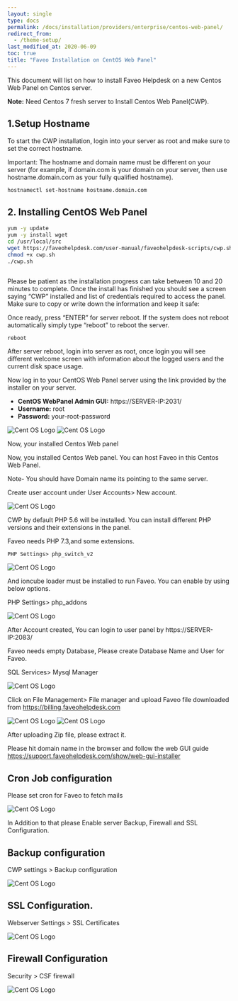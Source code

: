 ```yaml
---
layout: single
type: docs
permalink: /docs/installation/providers/enterprise/centos-web-panel/
redirect_from:
  - /theme-setup/
last_modified_at: 2020-06-09
toc: true
title: "Faveo Installation on CentOS Web Panel"
---
```


This document will list on how to install Faveo Helpdesk on a new Centos Web Panel on Centos server.

**Note:** Need Centos 7 fresh server to Install Centos Web Panel(CWP).  

## 1.Setup Hostname

To start the CWP installation, login into your server as root and make sure to set the correct hostname.

Important: The hostname and domain name must be different on your server (for example, if domain.com is your domain on your server, then use hostname.domain.com as your fully qualified hostname).

```sh
hostnamectl set-hostname hostname.domain.com
```

## 2. Installing CentOS Web Panel

```sh
yum -y update
yum -y install wget
cd /usr/local/src
wget https://faveohelpdesk.com/user-manual/faveohelpdesk-scripts/cwp.sh
chmod +x cwp.sh
./cwp.sh
```
<img alt="" src="https://support.faveohelpdesk.com/ckeditor_attachements/2020/06/1591247846cwp.png"  />

Please be patient as the installation progress can take between 10 and 20 minutes to complete. Once the install has finished you should see a screen saying “CWP” installed and list of credentials required to access the panel. Make sure to copy or write down the information and keep it safe:

Once ready, press “ENTER” for server reboot. If the system does not reboot automatically simply type “reboot” to reboot the server.

 
```sh
reboot
```
 
After server reboot, login into server as root, once login you will see different welcome screen with information about the logged users and the current disk space usage.

Now log in to your CentOS Web Panel server using the link provided by the installer on your server.

- **CentOS WebPanel Admin GUI:** https://SERVER-IP:2031/
- **Username:** root
- **Password:** your-root-password

<img alt="Cent OS Logo" src="https://support.faveohelpdesk.com/ckeditor_attachements/2020/06/1591248703Screenshot%20from%202020-06-04%2011-01-07.png"  />

<img alt="Cent OS Logo" src="https://support.faveohelpdesk.com/ckeditor_attachements/2020/06/1591248805cwp2.png"  />

Now, your installed Centos Web panel

Now, you installed Centos Web panel. You can host Faveo in this Centos Web Panel.

Note- You should have Domain name its pointing to the same server.

Create user account under User Accounts> New account.


<img alt="Cent OS Logo" src="https://support.faveohelpdesk.com/ckeditor_attachements/2020/06/1591272040cwp4.png"  />

CWP by default PHP 5.6 will be installed. You can install different PHP versions and their extensions in the panel.

Faveo needs PHP 7.3,and some extensions.

    PHP Settings> php_switch_v2
    
<img alt="Cent OS Logo" src="https://support.faveohelpdesk.com/ckeditor_attachements/2020/06/1591357225Screenshot%20from%202020-06-05%2017-09-43.png"  />
    
And ioncube loader must be installed to run Faveo.  You can enable by using below options.

PHP Settings> php_addons

<img alt="Cent OS Logo" src="https://support.faveohelpdesk.com/ckeditor_attachements/2020/06/1591357359Screenshot%20from%202020-06-05%2017-12-23.png"  />

    
After Account created, You can login to user panel by https://SERVER-IP:2083/

Faveo needs empty Database, Please create Database Name and User for Faveo.

SQL Services> Mysql Manager

<img alt="Cent OS Logo" src="https://support.faveohelpdesk.com/ckeditor_attachements/2020/06/1591272884cwp6.png"  />

Click on File Management> File manager and upload Faveo file downloaded from https://billing.faveohelpdesk.com 

<img alt="Cent OS Logo" src="https://support.faveohelpdesk.com/ckeditor_attachements/2020/06/1591278035Screenshot%20from%202020-06-04%2019-10-18.png"  />

<img alt="Cent OS Logo" src="https://support.faveohelpdesk.com/ckeditor_attachements/2020/06/1591278060Screenshot%20from%202020-06-04%2019-10-48.png"  />

After uploading Zip file, please extract it.

Please hit domain name in the browser and follow the web GUI guide https://support.faveohelpdesk.com/show/web-gui-installer

## Cron Job configuration

Please set cron for Faveo to fetch mails

<img alt="Cent OS Logo" src="https://support.faveohelpdesk.com/ckeditor_attachements/2020/06/1591279511Screenshot%20from%202020-06-04%2019-34-55.png"  />

In Addition to that please Enable server Backup, Firewall and SSL Configuration.

## Backup configuration 

CWP settings > Backup configuration

<img alt="Cent OS Logo" src="https://support.faveohelpdesk.com/ckeditor_attachements/2020/06/1591279511Screenshot%20from%202020-06-04%2019-34-55.png"  />
    
## SSL Configuration.

Webserver Settings > SSL Certificates

<img alt="Cent OS Logo" src="https://support.faveohelpdesk.com/ckeditor_attachements/2020/06/1591336632Screenshot%20from%202020-06-05%2011-23-56.png"  />
    
## Firewall Configuration

Security > CSF firewall
    
<img alt="Cent OS Logo" src="https://support.faveohelpdesk.com/ckeditor_attachements/2020/06/1591323259Screenshot%20from%202020-06-04%2019-36-20.png"  />